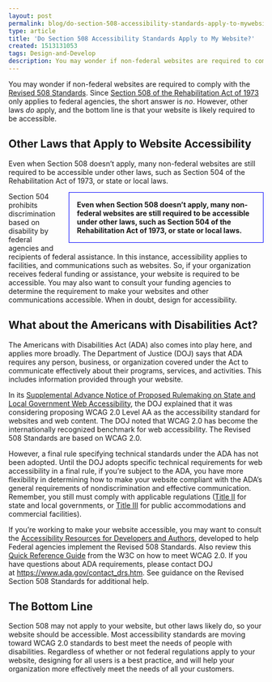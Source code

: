 ```yaml
---
layout: post
permalink: blog/do-section-508-accessibility-standards-apply-to-mywebsite/
type: article
title: 'Do Section 508 Accessibility Standards Apply to My Website?'
created: 1513131053
tags: Design-and-Develop
description: You may wonder if non-federal websites are required to comply with the <a href="https://www.access-board.gov/guidelines-and-standards/communications-and-it/about-the-ict-refresh/final-rule">Revised 508 Standards</a>.
---
```


You may wonder if non-federal websites are required to comply with the [Revised 508 Standards][1]. Since [Section 508 of the Rehabilitation Act of 1973][2] only applies to federal agencies, the short answer is _no_. However, other laws _do_ apply, and the bottom line is that your website is likely required to be accessible.

## Other Laws that Apply to Website Accessibility

Even when Section 508 doesn’t apply, many non-federal websites are still required to be accessible under other laws, such as Section 504 of the Rehabilitation Act of 1973, or state or local laws.

<div style="width:70%;float: right;margin-left:15px;margin-bottom:15px;border:1px solid blue;padding:15px;font-weight:bold;">
  Even when Section 508 doesn’t apply, many non-federal websites are still required to be accessible under other laws, such as Section 504 of the Rehabilitation Act of 1973, or state or local laws.
</div>

Section 504 prohibits discrimination based on disability by federal agencies and recipients of federal assistance. In this instance, accessibility applies to facilities, and communications such as websites. So, if your organization receives federal funding or assistance, your website is required to be accessible. You may also want to consult your funding agencies to determine the requirement to make your websites and other communications accessible. When in doubt, design for accessibility.

## What about the Americans with Disabilities Act?

The Americans with Disabilities Act (ADA) also comes into play here, and applies more broadly. The Department of Justice (DOJ) says that ADA requires any person, business, or organization covered under the Act to communicate effectively about their programs, services, and activities. This includes information provided through your website.

In its [Supplemental Advance Notice of Proposed Rulemaking on State and Local Government Web Accessibility][3], the DOJ explained that it was considering proposing WCAG 2.0 Level AA as the accessibility standard for websites and web content. The DOJ noted that WCAG 2.0 has become the internationally recognized benchmark for web accessibility. The Revised 508 Standards are based on WCAG 2.0.

However, a final rule specifying technical standards under the ADA has not been adopted. Until the DOJ adopts specific technical requirements for web accessibility in a final rule, if you’re subject to the ADA, you have more flexibility in determining how to make your website compliant with the ADA’s general requirements of nondiscrimination and effective communication. Remember, you still must comply with applicable regulations ([Title II][4] for state and local governments, or&nbsp;[Title III][5] for public accommodations and commercial facilities).

If you’re working to make your website accessible, you may want to consult the [Accessibility Resources for Developers and Authors][6], developed to help Federal agencies implement the Revised 508 Standards. Also review this [Quick Reference Guide][7] from the W3C on how to meet WCAG 2.0. If you have questions about ADA requirements, please contact DOJ at&nbsp;<https://www.ada.gov/contact_drs.htm>. See guidance on the Revised Section 508 Standards for additional help.

## The Bottom Line

Section 508 may not apply to your website, but other laws likely do, so your website should be accessible. Most accessibility standards are moving toward WCAG 2.0 standards to best meet the needs of people with disabilities. Regardless of whether or not federal regulations apply to your website, designing for all users is a best practice, and will help your organization more effectively meet the needs of all your customers.

 [1]: https://www.access-board.gov/guidelines-and-standards/communications-and-it/about-the-ict-refresh/final-rule
 [2]: https://www.access-board.gov/guidelines-and-standards/communications-and-it/about-the-section-508-standards/guide-to-the-section-508-standards
 [3]: https://www.ada.gov/regs2016/sanprm.html
 [4]: https://www.ada.gov/regs2010/titleII_2010/titleII_2010_regulations.htm
 [5]: https://www.ada.gov/regs2010/titleIII_2010/titleIII_2010_regulations.htm
 [6]: {{site.baseurl}}/create/software-websites
 [7]: https://www.w3.org/WAI/WCAG20/quickref/